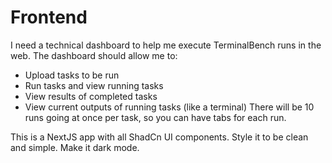 # Frontend
I need a technical dashboard to help me execute TerminalBench runs in the web. The dashboard should allow me to:
- Upload tasks to be run
- Run tasks and view running tasks
- View results of completed tasks
- View current outputs of running tasks (like a terminal)
There will be 10 runs going at once per task, so you can have tabs for each run.

This is a NextJS app with all ShadCn UI components. Style it to be clean and simple. Make it dark mode.
